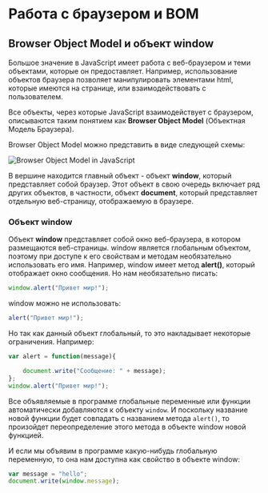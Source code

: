 # Работа с браузером и BOM

## Browser Object Model и объект window

Большое значение в JavaScript имеет работа с веб-браузером и теми объектами, которые он предоставляет. Например, использование объектов браузера 
позволяет манипулировать элементами html, которые имеются на странице, или взаимодействовать с пользователем.

Все объекты, через которые JavaScript взаимодействует с браузером, описываются таким понятием как **Browser Object Model** (Объектная Модель Браузера).

Browser Object Model можно представить в виде следующей схемы:

![Browser Object Model in JavaScript](https://metanit.com/web/javascript/pics/bom.png)

В вершине находится главный объект - объект **window**, который представляет собой браузер. Этот объект в свою 
очередь включает ряд других объектов, в частности, объект **document**, который представляет отдельную веб-страницу, отображаемую 
в браузере.

### Объект window

Объект **window** представляет собой окно веб-браузера, в котором размещаются веб-страницы. window является глобальным объектом, 
поэтому при доступе к его свойствам и методам необязательно использовать его имя. Например, window имеет метод **alert()**, который отображает окно сообщения. 
Но нам необязательно писать:

```js
window.alert("Привет мир!");
```

window можно не использовать:

```js
alert("Привет мир!");
```

Но так как данный объект глобальный, то это накладывает некоторые ограничения. Например:

```js
var alert = function(message){

    document.write("Сообщение: " + message);
};
window.alert("Привет мир!");
```

Все объявляемые в программе глобальные переменные или функции автоматически добавляются к объекту `window`. И поскольку название 
новой функции будет совпадать с названием метода `alert()`, то произойдет переопределение этого метода в объекте window новой функцией.

И если мы объявим в программе какую-нибудь глобальную переменную, то она нам доступна как свойство в объекте window:

```js
var message = "hello";
document.write(window.message);
```

